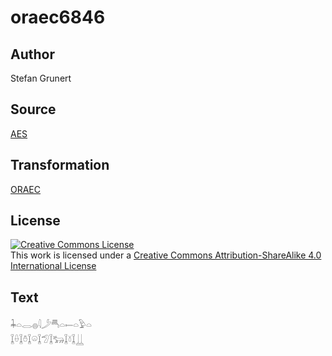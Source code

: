 # oraec6846

## Author

Stefan Grunert

## Source

[AES](https://github.com/simondschweitzer/aes)

## Transformation

[ORAEC](https://oraec.github.io/)

## License

<a rel="license" href="http://creativecommons.org/licenses/by-sa/4.0/"><img alt="Creative Commons License" style="border-width:0" src="https://i.creativecommons.org/l/by-sa/4.0/88x31.png" /></a><br />This work is licensed under a <a rel="license" href="http://creativecommons.org/licenses/by-sa/4.0/">Creative Commons Attribution-ShareAlike 4.0 International License</a>

## Text

𓇓𓏏𓂋𓐍𓇋𓌳𓄪𓏏𓍿𓏏𓅱𓏏<br>
𓆼𓏐𓆼𓏊𓆼𓏖𓆼𓅿𓆼𓃒𓆼𓍱𓆼𓋲<br>
